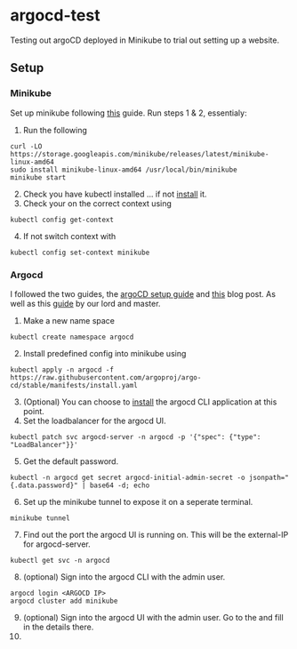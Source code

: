 # argocd-test

Testing out argoCD deployed in Minikube to trial out setting up a website.

## Setup

### Minikube

Set up minikube following [this](https://minikube.sigs.k8s.io/docs/start/) guide. Run steps 1 & 2, essentialy:

1. Run the following
```
curl -LO https://storage.googleapis.com/minikube/releases/latest/minikube-linux-amd64
sudo install minikube-linux-amd64 /usr/local/bin/minikube
minikube start
```
2. Check you have kubectl installed ... if not [install](https://kubernetes.io/docs/tasks/tools/) it.
3. Check your on the correct context using
```
kubectl config get-context
```
4. If not switch context with
```
kubectl config set-context minikube
```

### Argocd

I followed the two guides, the [argoCD setup guide](https://argo-cd.readthedocs.io/en/stable/getting_started/) and [this](https://opensource.com/article/21/8/argo-cd#:~:text=Install%20Argo%20CD%20on%20a,and%20verify%20it%20using%20kubectl) blog post. As well as this [guide](https://blog.internetz.me/posts/my-road-to-self-hosted-kubernetes-with-k3s/) by our lord and master.

1. Make a new name space
```
kubectl create namespace argocd
```
2. Install predefined config into minikube using
```
kubectl apply -n argocd -f https://raw.githubusercontent.com/argoproj/argo-cd/stable/manifests/install.yaml
```
3. (Optional) You can choose to [install](https://argo-cd.readthedocs.io/en/stable/cli_installation/) the argocd CLI application at this point. 
4. Set the loadbalancer for the argocd UI.
```
kubectl patch svc argocd-server -n argocd -p '{"spec": {"type": "LoadBalancer"}}'
```
5. Get the default password.
```
kubectl -n argocd get secret argocd-initial-admin-secret -o jsonpath="{.data.password}" | base64 -d; echo
```
6. Set up the minikube tunnel to expose it on a seperate terminal.
```
minikube tunnel
```
7. Find out the port the argocd UI is running on. This will be the external-IP for argocd-server.
```
kubectl get svc -n argocd
```
8. (optional) Sign into the argocd CLI with the admin user.
```
argocd login <ARGOCD IP>
argocd cluster add minikube
```
9. (optional) Sign into the argocd UI with the admin user. Go to the <ARGOCD IP> and fill in the details there.
10. 
